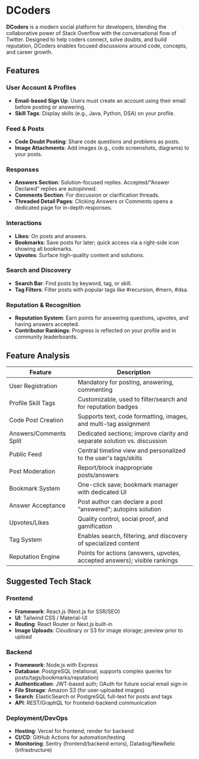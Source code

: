 # DCoders

**DCoders** is a modern social platform for developers, blending the collaborative power of Stack Overflow with the conversational flow of Twitter. Designed to help coders connect, solve doubts, and build reputation, DCoders enables focused discussions around code, concepts, and career growth.

## Features

### User Account & Profiles
- **Email-based Sign Up**: Users must create an account using their email before posting or answering.
- **Skill Tags**: Display skills (e.g., Java, Python, DSA) on your profile.

### Feed & Posts
- **Code Doubt Posting**: Share code questions and problems as posts.
- **Image Attachments**: Add images (e.g., code screenshots, diagrams) to your posts.

### Responses
- **Answers Section**: Solution-focused replies. Accepted/“Answer Declared” replies are autopinned.
- **Comments Section**: For discussion or clarification threads.
- **Threaded Detail Pages**: Clicking Answers or Comments opens a dedicated page for in-depth responses.

### Interactions
- **Likes**: On posts and answers.
- **Bookmarks**: Save posts for later; quick access via a right-side icon showing all bookmarks.
- **Upvotes**: Surface high-quality content and solutions.

### Search and Discovery
- **Search Bar**: Find posts by keyword, tag, or skill.
- **Tag Filters**: Filter posts with popular tags like #recursion, #mern, #dsa.

### Reputation & Recognition
- **Reputation System**: Earn points for answering questions, upvotes, and having answers accepted.
- **Contributor Rankings**: Progress is reflected on your profile and in community leaderboards.

## Feature Analysis

| Feature                  | Description                                                                  |
|--------------------------|------------------------------------------------------------------------------|
| User Registration        | Mandatory for posting, answering, commenting                                 |
| Profile Skill Tags       | Customizable, used to filter/search and for reputation badges                |
| Code Post Creation       | Supports text, code formatting, images, and multi-tag assignment             |
| Answers/Comments Split   | Dedicated sections; improve clarity and separate solution vs. discussion     |
| Public Feed              | Central timeline view and personalized to the user's tags/skills             |
| Post Moderation          | Report/block inappropriate posts/answers                                     |
| Bookmark System          | One-click save; bookmark manager with dedicated UI                           |
| Answer Acceptance        | Post author can declare a post “answered”; autopins solution                 |
| Upvotes/Likes            | Quality control, social proof, and gamification                              |
| Tag System               | Enables search, filtering, and discovery of specialized content              |
| Reputation Engine        | Points for actions (answers, upvotes, accepted answers); visible rankings    |

## Suggested Tech Stack

### Frontend
- **Framework**: React.js (Next.js for SSR/SEO)
- **UI**: Tailwind CSS / Material-UI
- **Routing**: React Router or Next.js built-in
- **Image Uploads**: Cloudinary or S3 for image storage; preview prior to upload

### Backend
- **Framework**: Node.js with Express 
- **Database**: PostgreSQL (relational, supports complex queries for posts/tags/bookmarks/reputation)
- **Authentication**: JWT-based auth; OAuth for future social email sign-in
- **File Storage**: Amazon S3 (for user-uploaded images)
- **Search**: ElasticSearch or PostgreSQL full-text for posts and tags
- **API**: REST/GraphQL for frontend-backend communication

### Deployment/DevOps
- **Hosting**: Vercel for frontend; render for backend
- **CI/CD**: GitHub Actions for automation/testing
- **Monitoring**: Sentry (frontend/backend errors), Datadog/NewRelic (infrastructure)
